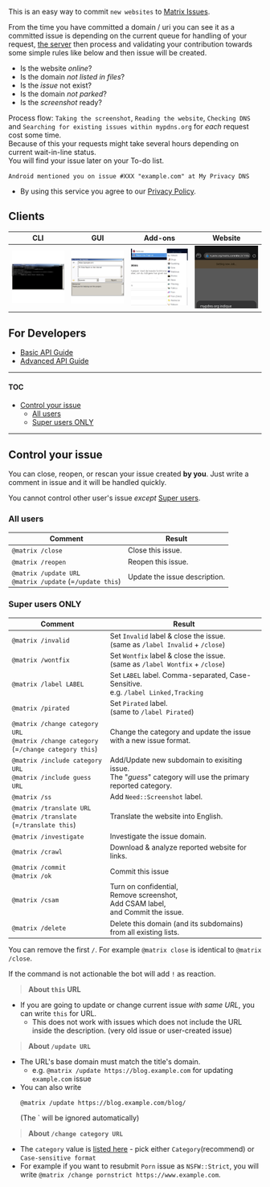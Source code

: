This is an easy way to commit `new websites` to [Matrix Issues](../).


From the time you have committed a domain / uri you can see it as a
committed issue is depending on the current queue for handling of your
request, [the server](http://crimeflare.eu.org) then process and
validating your contribution towards some simple rules like below and
then issue will be created.

- Is the website _online_?
- Is the domain _not listed in files_?
- Is the _issue_ not exist?
- Is the domain _not parked_?
- Is the _screenshot_ ready?

Process flow: `Taking the screenshot`, `Reading the website`,
`Checking DNS` and `Searching for existing issues within mypdns.org` for
_each_ request cost some time.  
Because of this your requests might take several hours depending on
current wait-in-line status.  
You will find your issue later on your To-do list.

```
Android mentioned you on issue #XXX "example.com" at My Privacy DNS
```

- By using this service you agree to our [Privacy Policy](privacy_policy.md).


## Clients

| CLI | GUI | Add-ons | Website |
| -- | -- | -- | -- |
| [![](../.assets/reporter/img/client_cli.png)](client_cli.md) | [![](../.assets/reporter/img/client_gui.png)](client_gui.md) | [![](../.assets/reporter/img/client_addon.png)](client_addon.md) | [![](../.assets/reporter/img/client_web.png)](client_web.md) |

## For Developers

- [Basic API Guide](guide_api.md)
- [Advanced API Guide](guide_apiadv.md)

--------

#### TOC

- [Control your issue](#control-your-issue)
  - [All users](#all-users)
  - [Super users ONLY](#super-users-only)

------

## Control your issue

You can close, reopen, or rescan your issue created **by you**.
Just write a comment in issue and it will be handled quickly.

You cannot control other user's issue _except_  [Super users](lists/su.txt).

### All users

| Comment                                                          | Result                        |
| ---------------------------------------------------------------- | ----------------------------- |
| `@matrix /close`                                               | Close this issue.             |
| `@matrix /reopen`                                              | Reopen this issue.            |
| `@matrix /update URL`<br>`@matrix /update` (=`/update this`) | Update the issue description. |


### Super users ONLY

| Comment                                                                                        | Result                                                                                                                                             |
| ---------------------------------------------------------------------------------------------- | -------------------------------------------------------------------------------------------------------------------------------------------------- |
| `@matrix /invalid`                                                                           | Set `Invalid` label & close the issue.<br>(same as `/label Invalid` + `/close`)                                                                    |
| `@matrix /wontfix`                                                                           | Set `Wontfix` label & close the issue.<br>(same as `/label Wontfix` + `/close`)                                                                    |
| `@matrix /label LABEL`                                                                       | Set `LABEL` label. Comma-separated, Case-Sensitive.<br>e.g. `/label Linked,Tracking`                                                               |
| `@matrix /pirated`                                                                           | Set `Pirated` label.<br>(same to `/label Pirated`)                                                                                                 |
| `@matrix /change category URL`<br>`@matrix /change category`<br>(=`/change category this`) | Change the category and update the issue with a new issue format.                                                                                  |
| `@matrix /include category URL`<br>`@matrix /include guess URL` | Add/Update new subdomain to exisiting issue.<br>The "_guess_" category will use the primary reported category.                                                                                  |
| `@matrix /ss`                                           | Add `Need::Screenshot` label.                                          |
| `@matrix /translate URL`<br>`@matrix /translate` (=`/translate this`)                                           | Translate the website into English.                                          |
| `@matrix /investigate`                                           | Investigate the issue domain.                                       |
| `@matrix /crawl` | Download & analyze reported website for links. |
| `@matrix /commit`<br>`@matrix /ok`                                                         | Commit this issue                                                                                                                                  |
| `@matrix /csam` | Turn on confidential,<br>Remove screenshot,<br>Add CSAM label,<br>and Commit the issue. |
| `@matrix /delete` | Delete this domain (and its subdomains) from all existing lists. |


You can remove the first `/`. For example `@matrix close` is identical
to `@matrix /close`.

If the command is not actionable the bot will add `!` as reaction.


> **About `this` URL**
- If you are going to update or change current issue _with same URL_, you 
  can write `this` for URL.
  - This does not work with issues which does not include the URL 
    inside the description. (very old issue or user-created issue)

> **About `/update URL`**
- The URL's base domain must match the title's domain.
  - e.g. `@matrix /update https://blog.example.com` for updating
    `example.com` issue
- You can also write
    ```
    @matrix /update https://blog.example.com/blog/
    ```
  (The \` will be ignored automatically)

> **About `/change category URL`**
- The `category` value is [listed here](guide_api.md#the-cat-value) - pick either `Category`(recommend) or `Case-sensitive format`
- For example if you want to resubmit `Porn` issue as `NSFW::Strict`, 
  you will write `@matrix /change pornstrict https://www.example.com`.
